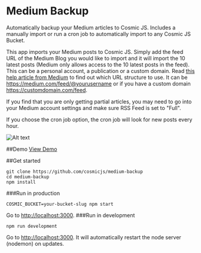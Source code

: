 # Medium Backup
Automatically backup your Medium articles to Cosmic JS.  Includes a manually import or run a cron job to automatically import to any Cosmic JS Bucket.

This app imports your Medium posts to Cosmic JS. Simply add the feed URL of the Medium Blog you would like to import and it will import the 10 latest posts (Medium only allows access to the 10 latest posts in the feed). This can be a personal account, a publication or a custom domain. Read [this help article from Medium](https://help.medium.com/hc/en-us/articles/214874118-RSS-Feeds-of-publications-and-profiles) to find out which URL structure to use. It can be https://medium.com/feed/@yourusername or if you have a custom domain https://customdomain.com/feed.

If you find that you are only getting partial articles, you may need to go into your Medium account settings and make sure RSS Feed is set to "Full".

If you choose the cron job option, the cron job will look for new posts every hour.

![Alt text](https://cosmicjs.com/uploads/5a03a090-006a-11e7-9a49-6975a5effa38-medium-backup.png "Medium Backup")

##Demo
[View Demo](http://medium-backup.cosmicapp.co)

##Get started
```
git clone https://github.com/cosmicjs/medium-backup
cd medium-backup
npm install
```

###Run in production
```
COSMIC_BUCKET=your-bucket-slug npm start
```
Go to [http://localhost:3000](http://localhost:3000).
###Run in development
```
npm run development
```
Go to [http://localhost:3000](http://localhost:3000).  It will automatically restart the node server (nodemon) on updates.
